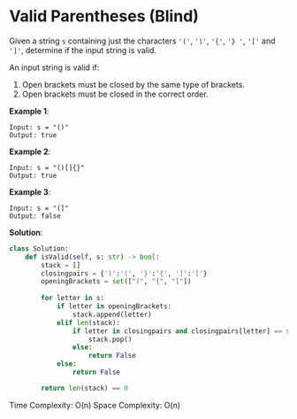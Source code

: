 # Valid Parentheses (Blind)

Given a string `s` containing just the characters `'('`, `')'`, `'{'`, `'}
'`, `'['` and `']'`, determine if the input string is valid.

An input string is valid if:

1. Open brackets must be closed by the same type of brackets.
2. Open brackets must be closed in the correct order.

**Example 1**:

```
Input: s = "()"
Output: true
```

**Example 2**:

```
Input: s = "()[]{}"
Output: true
```

**Example 3**:

```
Input: s = "(]"
Output: false
```

**Solution**:

```python
class Solution:
    def isValid(self, s: str) -> bool:
        stack = []
        closingpairs = {')':'(', '}':'{', ']':'['}
        openingBrackets = set(["(", "{", "["])
        
        for letter in s:
            if letter in openingBrackets:
                stack.append(letter)
            elif len(stack):
                if letter in closingpairs and closingpairs[letter] == stack[-1]:
                    stack.pop()
                else:
                    return False
            else:
                return False

        return len(stack) == 0
```

Time Complexity: O(n)
Space Complexity: O(n)
